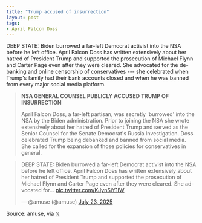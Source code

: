 ```yaml
---
title: "Trump accused of insurrection"
layout: post
tags:
- April Falcon Doss
---
```


DEEP STATE: Biden burrowed a far-left Democrat activist into the NSA before he left office. April Falcon Doss has written extensively about her hatred of President Trump and supported the prosecution of Michael Flynn and Carter Page even after they were cleared. She advocated for the de-banking and online censorship of conservatives --- she celebrated when Trump's family had their bank accounts closed and when he was banned from every major social media platform.

> **NSA GENERAL COUNSEL PUBLICLY ACCUSED TRUMP OF INSURRECTION**
>
> April Falcon Doss, a far-left partisan, was secretly 'burrowed' into the NSA by the Biden administration. Prior to joining the NSA she wrote extensively about her hatred of President Trump and served as the Senior Counsel for the Senate Democrat's Russia Investigation. Doss celebrated Trump being debanked and banned from social media. She called for the expansion of those policies for conservatives in general.

<blockquote class="twitter-tweet"><p lang="en" dir="ltr">DEEP STATE: Biden burrowed a far-left Democrat activist into the NSA before he left office. April Falcon Doss has written extensively about her hatred of President Trump and supported the prosecution of Michael Flynn and Carter Page even after they were cleared. She advocated for… <a href="https://t.co/KJynSiY1IW">pic.twitter.com/KJynSiY1IW</a></p>&mdash; @amuse (@amuse) <a href="https://twitter.com/amuse/status/1948037895903646069?ref_src=twsrc%5Etfw">July 23, 2025</a></blockquote> <script async src="https://platform.twitter.com/widgets.js" charset="utf-8"></script>

Source: amuse, via [𝕏](https://x.com)
